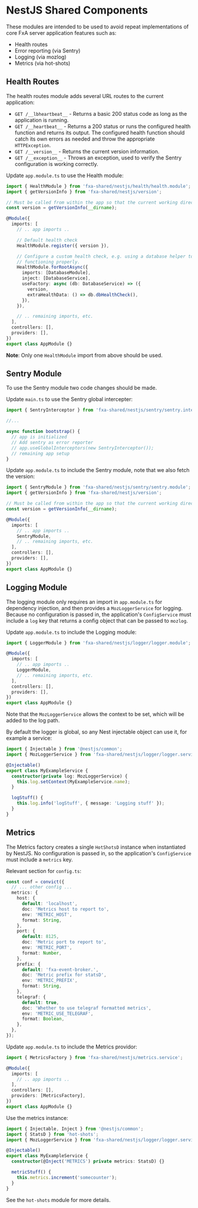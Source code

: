 # NestJS Shared Components

These modules are intended to be used to avoid repeat implementations of core FxA server application features such as:

- Health routes
- Error reporting (via Sentry)
- Logging (via mozlog)
- Metrics (via hot-shots)

## Health Routes

The health routes module adds several URL routes to the current application:

- `GET /__lbheartbeat__` - Returns a basic 200 status code as long as the application is running.
- `GET /__heartbeat__` - Returns a 200 status or runs the configured health function and returns its output. The configured health function should catch its own errors as needed and throw the appropriate `HTTPException`.
- `GET /__version__` - Returns the current version information.
- `GET /__exception__` - Throws an exception, used to verify the Sentry configuration is working correctly.

Update `app.module.ts` to use the Health module:

```typescript
import { HealthModule } from 'fxa-shared/nestjs/health/health.module';
import { getVersionInfo } from 'fxa-shared/nestjs/version';

// Must be called from within the app so that the current working directory can be passed in
const version = getVersionInfo(__dirname);

@Module({
  imports: [
    // .. app imports ..

    // Default health check
    HealthModule.register({ version }),

    // Configure a custom health check, e.g. using a database helper to verify the db is
    // functioning properly.
    HealthModule.forRootAsync({
      imports: [DatabaseModule],
      inject: [DatabaseService],
      useFactory: async (db: DatabaseService) => ({
        version,
        extraHealthData: () => db.dbHealthCheck(),
      }),
    }),

    // .. remaining imports, etc.
  ],
  controllers: [],
  providers: [],
})
export class AppModule {}
```

**Note**: Only one `HealthModule` import from above should be used.

## Sentry Module

To use the Sentry module two code changes should be made.

Update `main.ts` to use the Sentry global intercepter:

```typescript
import { SentryInterceptor } from 'fxa-shared/nestjs/sentry/sentry.interceptor';

//...

async function bootstrap() {
  // app is initialized
  // Add sentry as error reporter
  // app.useGlobalInterceptors(new SentryInterceptor());
  // remaining app setup
}
```

Update `app.module.ts` to include the Sentry module, note that we also fetch the version:

```typescript
import { SentryModule } from 'fxa-shared/nestjs/sentry/sentry.module';
import { getVersionInfo } from 'fxa-shared/nestjs/version';

// Must be called from within the app so that the current working directory can be passed in
const version = getVersionInfo(__dirname);

@Module({
  imports: [
    // .. app imports ..
    SentryModule,
    // .. remaining imports, etc.
  ],
  controllers: [],
  providers: [],
})
export class AppModule {}
```

## Logging Module

The logging module only requires an import in `app.module.ts` for dependency injection, and then provides a `MozLoggerService` for logging. Because no configuration is passed in, the application's `ConfigService` must include a `log` key that returns a config object that can be passed to `mozlog`.

Update `app.module.ts` to include the Logging module:

```typescript
import { LoggerModule } from 'fxa-shared/nestjs/logger/logger.module';

@Module({
  imports: [
    // .. app imports ..
    LoggerModule,
    // .. remaining imports, etc.
  ],
  controllers: [],
  providers: [],
})
export class AppModule {}
```

Note that the `MozLoggerService` allows the context to be set, which will be added to the log path.

By default the logger is global, so any Nest injectable object can use it, for example a service:

```typescript
import { Injectable } from '@nestjs/common';
import { MozLoggerService } from 'fxa-shared/nestjs/logger/logger.service';

@Injectable()
export class MyExampleService {
  constructor(private log: MozLoggerService) {
    this.log.setContext(MyExampleService.name);
  }

  logStuff() {
    this.log.info('logStuff', { message: 'Logging stuff' });
  }
}
```

## Metrics

The Metrics factory creates a single `HotShotsD` instance when instantiated by NestJS. No configuration is passed in, so the application's `ConfigService` must include a `metrics` key.

Relevant section for `config.ts`:

```typescript
const conf = convict({
  // ... other config ...
  metrics: {
    host: {
      default: 'localhost',
      doc: 'Metrics host to report to',
      env: 'METRIC_HOST',
      format: String,
    },
    port: {
      default: 8125,
      doc: 'Metric port to report to',
      env: 'METRIC_PORT',
      format: Number,
    },
    prefix: {
      default: 'fxa-event-broker.',
      doc: 'Metric prefix for statsD',
      env: 'METRIC_PREFIX',
      format: String,
    },
    telegraf: {
      default: true,
      doc: 'Whether to use telegraf formatted metrics',
      env: 'METRIC_USE_TELEGRAF',
      format: Boolean,
    },
  },
});
```

Update `app.module.ts` to include the Metrics providor:

```typescript
import { MetricsFactory } from 'fxa-shared/nestjs/metrics.service';

@Module({
  imports: [
    // .. app imports ..
  ],
  controllers: [],
  providers: [MetricsFactory],
})
export class AppModule {}
```

Use the metrics instance:

```typescript
import { Injectable, Inject } from '@nestjs/common';
import { StatsD } from 'hot-shots';
import { MozLoggerService } from 'fxa-shared/nestjs/logger/logger.service';

@Injectable()
export class MyExampleService {
  constructor(@Inject('METRICS') private metrics: StatsD) {}

  metricStuff() {
    this.metrics.increment('somecounter');
  }
}
```

See the `hot-shots` module for more details.
